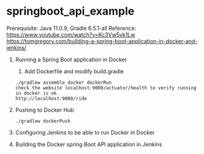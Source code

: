 # springboot_api_example

Prerequisite: Java 11.0.9, Gradle 6.5.1-all
Reference: https://www.youtube.com/watch?v=Kc3Vw5vk1Lw
            https://tomgregory.com/building-a-spring-boot-application-in-docker-and-jenkins/
1. Running a Spring Boot application in Docker
      1. Add Dockerfile and modify build.gradle
       
       ./gradlew assemble docker dockerRun
       check the website localhost:9000/actuator/health to verify running in docker is ok
       http://localhost:9000/ride

2. Pushing to Docker Hub

       ./gradlew dockerPush

3. Configuring Jenkins to be able to run Docker in Docker





4. Building the Docker spring Boot API application in Jenkins